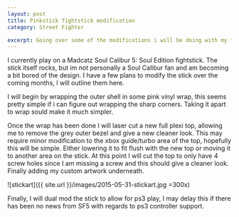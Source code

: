 ```yaml
---
layout: post
title: Pinkstick fightstick modification
category: Street Fighter

excerpt: Going over some of the modifications i will be doing with my fightstick over the next few months.
---
```


I currently play on a Madcatz Soul Calibur 5: Soul Edition fightstick.
The stick itself rocks, but im not personally a Soul Calibur fan and
am becoming a bit bored of the design. I have a few plans to modify
the stick over the coming months, I will outline them here.

I will begin by wrapping the outer shell in some pink vinyl wrap, this
seems pretty simple if i can figure out wrapping the sharp corners.
Taking it apart to wrap sould make it much simpler.

Once the wrap has been done I will laser cut a new full plexi top, allowing
me to remove the grey outer bezel and give a new cleaner look. This
may require minor modification to the xbox guide/turbo area of the
top, hopefully this will be simple. Either lowering it to fit flush
with the new top or moving it to another area on the stick. At this
point I will cut the top to only have 4 screw holes since I am missing
a screw and this should give a cleaner look. Finally adding my custom
artwork underneath.

![stickart]({{ site.url }}/images/2015-05-31-stickart.jpg =300x)

Finally, I will dual mod the stick to allow for ps3 play, I may delay
this if there has been no news from SF5 with regards to ps3 controller
support.
